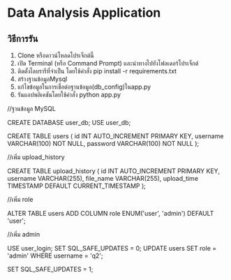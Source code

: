 # Data Analysis Application

## วิธีการรัน

1. Clone หรือดาวน์โหลดโปรเจ็กต์นี้
2. เปิด Terminal (หรือ Command Prompt) และนำทางไปยังโฟลเดอร์โปรเจ็กต์
3. ติดตั้งไลบรารีที่จำเป็น โดยใช้คำสั่ง pip install -r requirements.txt
4. สร้างฐานข้อมูลMysql
5. แก้ไขข้อมูลในการเชื่อต่อฐานข้อมูล(db_config)ในapp.py
6. รันแอปพลิเคชันโดยใช้คำสั่ง python app.py

//ฐานข้อมูล MySQL

CREATE DATABASE user_db;
USE user_db;

CREATE TABLE users (
id INT AUTO_INCREMENT PRIMARY KEY,
username VARCHAR(100) NOT NULL,
password VARCHAR(100) NOT NULL
);

//เพิ่ม upload_history

CREATE TABLE upload_history (
id INT AUTO_INCREMENT PRIMARY KEY,
username VARCHAR(255),
file_name VARCHAR(255),
upload_time TIMESTAMP DEFAULT CURRENT_TIMESTAMP
);

//เพิ่ม role

ALTER TABLE users ADD COLUMN role ENUM('user', 'admin') DEFAULT 'user';

//เพิ่ม admin

USE user_login;
SET SQL_SAFE_UPDATES = 0;
UPDATE users
SET role = 'admin'
WHERE username = 'q2';

SET SQL_SAFE_UPDATES = 1;
